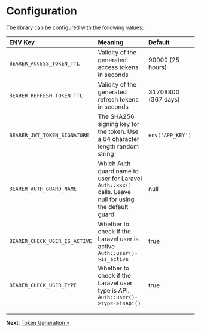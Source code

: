 # Configuration

The library can be configured with the following values:

| ENV Key                       | Meaning                                                                                               | Default             |
|:------------------------------|:------------------------------------------------------------------------------------------------------|:--------------------|
| `BEARER_ACCESS_TOKEN_TTL`     | Validity of the generated access tokens in seconds                                                    | 90000 (25 hours)    |
| `BEARER_REFRESH_TOKEN_TTL`    | Validity of the generated refresh tokens in seconds                                                   | 31708800 (367 days) |
| `BEARER_JWT_TOKEN_SIGNATURE`  | The SHA256 signing key for the token. Use a 64 character length random string                         | `env('APP_KEY')`    |
| `BEARER_AUTH_GUARD_NAME`      | Which Auth guard name to user for Laravel `Auth::xxx()` calls. Leave null for using the default guard | null                |
| `BEARER_CHECK_USER_IS_ACTIVE` | Whether to check if the Laravel user is active `Auth::user()->is_active`                              | true                |
| `BEARER_CHECK_USER_TYPE`      | Whether to check if the Laravel user type is API. `Auth::user()->type->isApi()`                       | true                |

---

**Next**: [Token Generation &raquo;](token-generation.md)
